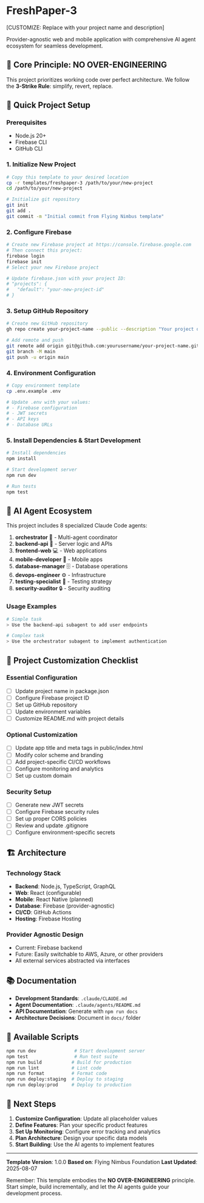 # FreshPaper-3

[CUSTOMIZE: Replace with your project name and description]

Provider-agnostic web and mobile application with comprehensive AI agent ecosystem for seamless development.

## 🚨 Core Principle: NO OVER-ENGINEERING
This project prioritizes working code over perfect architecture. We follow the **3-Strike Rule**: simplify, revert, replace.

## 🚀 Quick Project Setup

### Prerequisites
- Node.js 20+
- Firebase CLI
- GitHub CLI

### 1. Initialize New Project
```bash
# Copy this template to your desired location
cp -r templates/freshpaper-3 /path/to/your/new-project
cd /path/to/your/new-project

# Initialize git repository
git init
git add .
git commit -m "Initial commit from Flying Nimbus template"
```

### 2. Configure Firebase
```bash
# Create new Firebase project at https://console.firebase.google.com
# Then connect this project:
firebase login
firebase init
# Select your new Firebase project

# Update firebase.json with your project ID:
# "projects": {
#   "default": "your-new-project-id"
# }
```

### 3. Setup GitHub Repository
```bash
# Create new GitHub repository
gh repo create your-project-name --public --description "Your project description"

# Add remote and push
git remote add origin git@github.com:yourusername/your-project-name.git
git branch -M main  
git push -u origin main
```

### 4. Environment Configuration
```bash
# Copy environment template
cp .env.example .env

# Update .env with your values:
# - Firebase configuration
# - JWT secrets
# - API keys
# - Database URLs
```

### 5. Install Dependencies & Start Development
```bash
# Install dependencies
npm install

# Start development server
npm run dev

# Run tests
npm test
```

## 🤖 AI Agent Ecosystem

This project includes 8 specialized Claude Code agents:

1. **orchestrator** 🎯 - Multi-agent coordinator  
2. **backend-api** 🔧 - Server logic and APIs
3. **frontend-web** 💻 - Web applications
4. **mobile-developer** 📱 - Mobile apps  
5. **database-manager** 🗄️ - Database operations
6. **devops-engineer** ⚙️ - Infrastructure
7. **testing-specialist** 🧪 - Testing strategy
8. **security-auditor** 🔒 - Security auditing

### Usage Examples
```bash
# Simple task
> Use the backend-api subagent to add user endpoints

# Complex task  
> Use the orchestrator subagent to implement authentication
```

## 🎯 Project Customization Checklist

### Essential Configuration
- [ ] Update project name in package.json
- [ ] Configure Firebase project ID
- [ ] Set up GitHub repository  
- [ ] Update environment variables
- [ ] Customize README.md with project details

### Optional Customization
- [ ] Update app title and meta tags in public/index.html
- [ ] Modify color scheme and branding
- [ ] Add project-specific CI/CD workflows
- [ ] Configure monitoring and analytics
- [ ] Set up custom domain

### Security Setup
- [ ] Generate new JWT secrets
- [ ] Configure Firebase security rules
- [ ] Set up proper CORS policies
- [ ] Review and update .gitignore
- [ ] Configure environment-specific secrets

## 🏗️ Architecture

### Technology Stack
- **Backend**: Node.js, TypeScript, GraphQL
- **Web**: React (configurable)
- **Mobile**: React Native (planned)
- **Database**: Firebase (provider-agnostic)
- **CI/CD**: GitHub Actions
- **Hosting**: Firebase Hosting

### Provider Agnostic Design
- Current: Firebase backend
- Future: Easily switchable to AWS, Azure, or other providers
- All external services abstracted via interfaces

## 📚 Documentation

- **Development Standards**: `.claude/CLAUDE.md`
- **Agent Documentation**: `.claude/agents/README.md`
- **API Documentation**: Generate with `npm run docs`
- **Architecture Decisions**: Document in `docs/` folder

## 🔧 Available Scripts

```bash
npm run dev              # Start development server
npm test                 # Run test suite
npm run build           # Build for production
npm run lint            # Lint code
npm run format          # Format code
npm run deploy:staging  # Deploy to staging
npm run deploy:prod     # Deploy to production
```

## 🎯 Next Steps

1. **Customize Configuration**: Update all placeholder values
2. **Define Features**: Plan your specific product features
3. **Set Up Monitoring**: Configure error tracking and analytics
4. **Plan Architecture**: Design your specific data models
5. **Start Building**: Use the AI agents to implement features

---

**Template Version**: 1.0.0
**Based on**: Flying Nimbus Foundation
**Last Updated**: 2025-08-07

Remember: This template embodies the **NO OVER-ENGINEERING** principle. Start simple, build incrementally, and let the AI agents guide your development process.